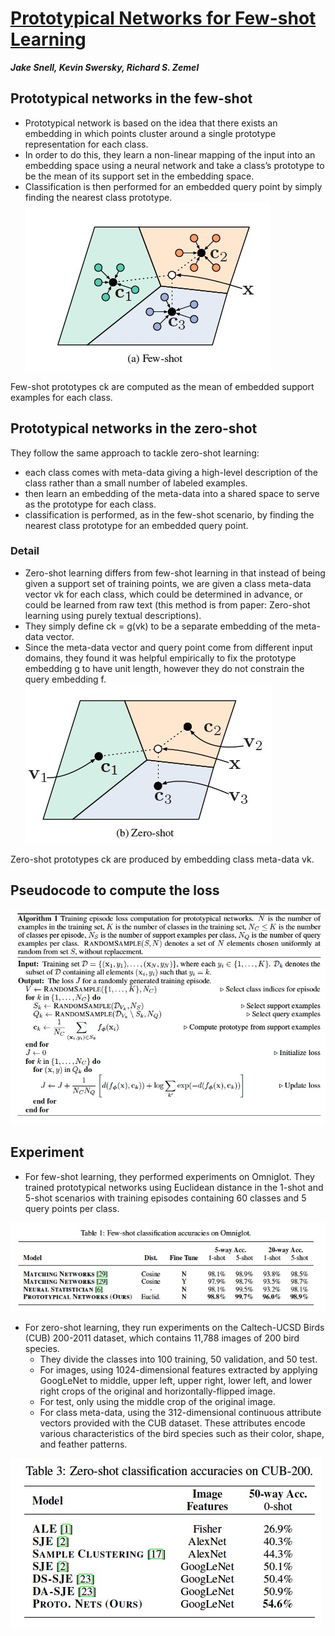 # [Prototypical Networks for Few-shot Learning](https://arxiv.org/pdf/1703.05175.pdf) 
***Jake Snell, Kevin Swersky, Richard S. Zemel***

## Prototypical networks in the few-shot 
- Prototypical network is based on the idea that there exists an embedding in which points cluster around a single prototype representation for each class. 
- In order to do this, they learn a non-linear mapping of the input into an embedding space using a neural network and take a class’s prototype to be the mean of its support set in the embedding space. 
- Classification is then performed for an embedded query point by simply finding the nearest class prototype. 
![few-shot](images/PrototypicalNN/few-shot.png)

Few-shot prototypes ck are computed as the mean of embedded support examples for each class. 

## Prototypical networks in the zero-shot
They follow the same approach to tackle zero-shot learning:
- each class comes with meta-data giving a high-level description of the class rather than a small number of labeled examples. 
- then learn an embedding of the meta-data into a shared space to serve as the prototype for each class. 
- classification is performed, as in the few-shot scenario, by finding the nearest class prototype for an embedded query point. 

### Detail 
- Zero-shot learning differs from few-shot learning in that instead of being given a support set of training points, we are given a class meta-data vector vk for each class, which could be determined in advance, or could be learned from raw text (this method is from paper: Zero-shot learning using purely textual descriptions).
- They simply define ck = g(vk)  to be a separate embedding of the meta-data vector. 
- Since the meta-data vector and query point come from different input domains, they found it was helpful empirically to fix the prototype embedding g to have unit length, however they do not constrain the query embedding f.
![zero-shot](images/PrototypicalNN/zero-shot.png)

Zero-shot prototypes ck are produced by embedding class meta-data vk.

## Pseudocode to compute the loss
![pseudocode](images/PrototypicalNN/pseudocode.png)

## Experiment
- For few-shot learning, they performed experiments on Omniglot. They trained prototypical networks using Euclidean distance in the 1-shot and 5-shot scenarios with training episodes containing 60 classes and 5 query points per class.

![experiment1](images/PrototypicalNN/experiment1.png)

- For zero-shot learning, they run experiments on the Caltech-UCSD Birds (CUB) 200-2011 dataset, which contains 11,788 images of 200 bird species.
    - They divide the classes into 100 training, 50 validation, and 50 test.
    - For images, using 1024-dimensional features extracted by applying GoogLeNet to middle, upper left, upper right, lower left, and lower right crops of the original and horizontally-flipped image.
    - For test, only using the middle crop of the original image.
    - For class meta-data, using the 312-dimensional continuous attribute vectors provided with the CUB dataset. These attributes encode various characteristics of the bird species such as their color, shape, and feather patterns.

![experiment2](images/PrototypicalNN/experiment2.png)



